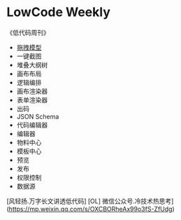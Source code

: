 # LowCode Weekly

《低代码周刊》

- [拖拽模型](https://codesandbox.io/embed/drag-and-drop-jqku5?fontsize=14&hidenavigation=1&theme=dark)
- 一键截图
- 堆叠大纲树
- 画布布局
- 逻辑编排
- 画布渲染器
- 表单渲染器
- 出码
- JSON Schema
- 代码编辑器
- 编辑器
- 物料中心
- 模板中心
- 预览
- 发布
- 权限控制
- 数据源

[风轻扬.万字长文讲透低代码] [OL] 微信公众号.冷技术热思考](https://mp.weixin.qq.com/s/OXCBORheAx99o3fS-ZfUdg)

